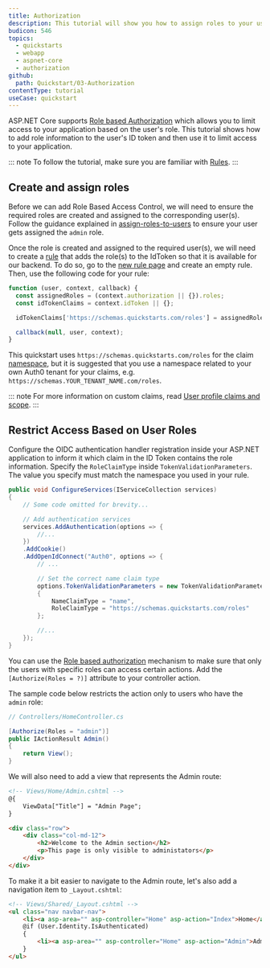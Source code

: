 ```yaml
---
title: Authorization
description: This tutorial will show you how to assign roles to your users, and use those claims to authorize or deny a user to access certain routes in the app.
budicon: 546
topics:
  - quickstarts
  - webapp
  - aspnet-core
  - authorization
github:
  path: Quickstart/03-Authorization
contentType: tutorial
useCase: quickstart
---
```

ASP.NET Core supports [Role based Authorization](https://docs.microsoft.com/en-us/aspnet/core/security/authorization/roles) which allows you to limit access to your application based on the user's role. This tutorial shows how to add role information to the user's ID token and then use it to limit access to your application.

::: note
To follow the tutorial, make sure you are familiar with [Rules](/rules/current).
:::

## Create and assign roles

Before we can add Role Based Access Control, we will need to ensure the required roles are created and assigned to the corresponding user(s).
Follow the guidance explained in [assign-roles-to-users](/users/assign-roles-to-users) to ensure your user gets assigned the `admin` role.

Once the role is created and assigned to the required user(s), we will need to create a [rule](/rules/current) that adds the role(s) to the IdToken so that it is available for our backend. To do so, go to the [new rule page](${manage_url}/#/rules/new) and create an empty rule. Then, use the following code for your rule:

``` js
function (user, context, callback) {
  const assignedRoles = (context.authorization || {}).roles;
  const idTokenClaims = context.idToken || {};

  idTokenClaims['https://schemas.quickstarts.com/roles'] = assignedRoles;

  callback(null, user, context);
}
```

This quickstart uses `https://schemas.quickstarts.com/roles` for the claim [namespace](/tokens/guides/create-namespaced-custom-claims), but it is suggested that you use a namespace related to your own Auth0 tenant for your claims, e.g. `https://schemas.YOUR_TENANT_NAME.com/roles`.

::: note
For more information on custom claims, read [User profile claims and scope](/api-auth/tutorials/adoption/scope-custom-claims).
:::

## Restrict Access Based on User Roles

Configure the OIDC authentication handler registration inside your ASP.NET application to inform it which claim in the ID Token contains the role information. Specify the `RoleClaimType` inside `TokenValidationParameters`. The value you specify must match the namespace you used in your rule.

```csharp
public void ConfigureServices(IServiceCollection services)
{
    // Some code omitted for brevity...

    // Add authentication services
    services.AddAuthentication(options => {
        //...
    })
    .AddCookie()
    .AddOpenIdConnect("Auth0", options => {
        // ...

        // Set the correct name claim type
        options.TokenValidationParameters = new TokenValidationParameters
        {
            NameClaimType = "name",
            RoleClaimType = "https://schemas.quickstarts.com/roles"
        };

        //...
    });
}
```

You can use the [Role based authorization](https://docs.microsoft.com/en-us/aspnet/core/security/authorization/roles) mechanism to make sure that only the users with specific roles can access certain actions. Add the `[Authorize(Roles = ?)]` attribute to your controller action.

The sample code below restricts the action only to users who have the `admin` role:

```csharp
// Controllers/HomeController.cs

[Authorize(Roles = "admin")]
public IActionResult Admin()
{
    return View();
}
```

We will also need to add a view that represents the Admin route:

``` html
<!-- Views/Home/Admin.cshtml -->
@{
    ViewData["Title"] = "Admin Page";
}

<div class="row">
    <div class="col-md-12">
        <h2>Welcome to the Admin section</h2>
        <p>This page is only visible to administators</p>
    </div>
</div>
```
To make it a bit easier to navigate to the Admin route, let's also add a navigation item to `_Layout.cshtml`:

``` html
<!-- Views/Shared/_Layout.cshtml -->
<ul class="nav navbar-nav">
    <li><a asp-area="" asp-controller="Home" asp-action="Index">Home</a></li>
    @if (User.Identity.IsAuthenticated)
    {
        <li><a asp-area="" asp-controller="Home" asp-action="Admin">Admin Section</a></li>
    }
</ul>
```
